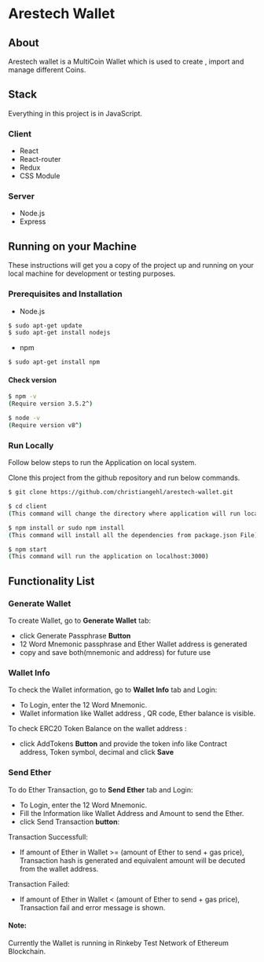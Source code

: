 # Arestech Wallet

## About

Arestech wallet is a MultiCoin Wallet which is used to create , import and manage different Coins.

## Stack

Everything in this project is in JavaScript. 

### Client

- React
- React-router
- Redux
- CSS Module

### Server

- Node.js
- Express

## Running on your Machine

These instructions will get you a copy of the project up and running on your local machine for development or testing purposes.

### Prerequisites and Installation

- Node.js 
```bash
$ sudo apt-get update
$ sudo apt-get install nodejs
```

- npm 
```bash
$ sudo apt-get install npm
```

#### Check version
```bash
$ npm -v
(Require version 3.5.2^)
```
```bash
$ node -v 
(Require version v8^)
```

### Run Locally
Follow below steps to run the Application on local system.

Clone this project from the github repository and run below commands.

```bash
$ git clone https://github.com/christiangehl/arestech-wallet.git
```

```bash
$ cd client
(This command will change the directory where application will run locally)
```
```bash
$ npm install or sudo npm install
(This command will install all the dependencies from package.json File)
```
```bash
$ npm start
(This command will run the application on localhost:3000)
```

## Functionality List

### Generate Wallet
To create Wallet, go to **Generate Wallet** tab:
- click Generate Passphrase **Button**
- 12 Word Mnemonic passphrase and Ether Wallet address is generated
- copy and save both(mnemonic and address) for future use

### Wallet Info
To check the Wallet information, go to **Wallet Info** tab and Login: 
- To Login, enter the 12 Word Mnemonic.
- Wallet information like Wallet address , QR code, Ether balance is visible.

To check ERC20 Token Balance on the wallet address :
- click AddTokens **Button** and provide the token info like Contract address, Token symbol, decimal and click **Save**

### Send Ether
To do Ether Transaction, go to **Send Ether** tab and Login:
- To Login, enter the 12 Word Mnemonic.
- Fill the Information like Wallet Address and Amount to send the Ether.
- click Send Transaction **button**:

Transaction Successfull:
- If amount of Ether in Wallet >= (amount of Ether to send + gas price), Transaction hash is generated and equivalent amount will be decuted from the wallet address. 

Transaction Failed:
- If amount of Ether in Wallet < (amount of Ether to send + gas price), Transaction fail and error message is shown.

#### Note:
Currently the Wallet is running in Rinkeby Test Network of Ethereum Blockchain. 